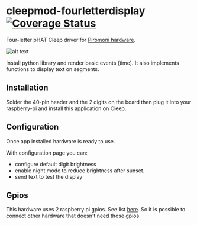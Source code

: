 # cleepmod-fourletterdisplay [![Coverage Status](https://coveralls.io/repos/github/tangb/cleepapp-fourletterdisplay/badge.svg?branch=master)](https://coveralls.io/github/tangb/cleepapp-fourletterdisplay?branch=main)

Four-letter pHAT Cleep driver for [Piromoni hardware](https://shop.pimoroni.com/products/four-letter-phat).

![alt text](https://github.com/tangb/cleepmod-fourletterdisplay/blob/master/resources/phat.jpg?raw=true "Piromoni Four-letter pHAT")

Install python library and render basic events (time). It also implements functions to display text on segments.

## Installation

Solder the 40-pin header and the 2 digits on the board then plug it into your raspberry-pi and install this application on Cleep.

## Configuration

Once app installed hardware is ready to use.

With configuration page you can:
* configure default digit brightness
* enable night mode to reduce brightness after sunset.
* send text to test the display

## Gpios

This hardware uses 2 raspberry pi gpios. See list [here](https://pinout.xyz/pinout/four_letter_phat).
So it is possible to connect other hardware that doesn't need those gpios

